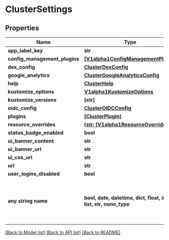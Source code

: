 # ClusterSettings


## Properties
Name | Type | Description | Notes
------------ | ------------- | ------------- | -------------
**app_label_key** | **str** |  | [optional] 
**config_management_plugins** | [**[V1alpha1ConfigManagementPlugin]**](V1alpha1ConfigManagementPlugin.md) |  | [optional] 
**dex_config** | [**ClusterDexConfig**](ClusterDexConfig.md) |  | [optional] 
**google_analytics** | [**ClusterGoogleAnalyticsConfig**](ClusterGoogleAnalyticsConfig.md) |  | [optional] 
**help** | [**ClusterHelp**](ClusterHelp.md) |  | [optional] 
**kustomize_options** | [**V1alpha1KustomizeOptions**](V1alpha1KustomizeOptions.md) |  | [optional] 
**kustomize_versions** | **[str]** |  | [optional] 
**oidc_config** | [**ClusterOIDCConfig**](ClusterOIDCConfig.md) |  | [optional] 
**plugins** | [**[ClusterPlugin]**](ClusterPlugin.md) |  | [optional] 
**resource_overrides** | [**{str: (V1alpha1ResourceOverride,)}**](V1alpha1ResourceOverride.md) |  | [optional] 
**status_badge_enabled** | **bool** |  | [optional] 
**ui_banner_content** | **str** |  | [optional] 
**ui_banner_url** | **str** |  | [optional] 
**ui_css_url** | **str** |  | [optional] 
**url** | **str** |  | [optional] 
**user_logins_disabled** | **bool** |  | [optional] 
**any string name** | **bool, date, datetime, dict, float, int, list, str, none_type** | any string name can be used but the value must be the correct type | [optional]

[[Back to Model list]](../README.md#documentation-for-models) [[Back to API list]](../README.md#documentation-for-api-endpoints) [[Back to README]](../README.md)



